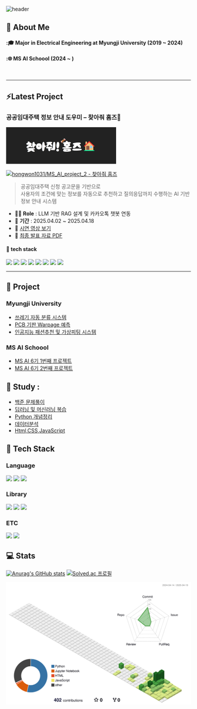 <!-- # 안녕하세요! 홍원의 프로필입니다👋!-->
![header](https://capsule-render.vercel.app/api?type=venom&color=auto&height=300&section=header&text=Good%20to%20see%20you%20%F0%9F%A4%97)
<!--
# 교육 이력 
<img src="/명지.svg" width="100" height="100">
!-->
## 👀 About Me

  #### :🎓 Major in Electrical Engineering at Myungji University (2019 ~ 2024)
  #### :🌐 MS AI Schoool (2024 ~ )
  <br/>

---

## ⚡Latest Project
### 공공임대주택 정보 안내 도우미 – **찾아줘 홈즈🐶**
<img src="https://github.com/hongwon1031/MS_AI_project_2/blob/main/%EC%B0%BE%EC%95%84%EC%A4%98%20%ED%99%88%EC%A6%88.png" width="300" height="100"/>

[![hongwon1031/MS_AI_project_2 - 찾아줘 홈즈](https://github-readme-stats.vercel.app/api/pin/?username=hongwon1031&repo=MS_AI_project_2&theme=default)](https://github.com/hongwon1031/MS_AI_project_2)
> 공공임대주택 신청 공고문을 기반으로  
> 사용자의 조건에 맞는 정보를 자동으로 추천하고 질의응답까지 수행하는 AI 기반 정보 안내 시스템

- 🧑‍💻 **Role** : LLM 기반 RAG 설계 및 카카오톡 챗봇 연동
- 📅 **기간** : 2025.04.02 ~ 2025.04.18
- 🎥 [시연 영상 보기](https://github.com/hongwon1031/MS_AI_project_2/blob/main/%EC%8B%9C%EC%97%B0%EC%98%81%EC%83%81.mp4)
- 📄 [최종 발표 자료 PDF](https://github.com/hongwon1031/MS_AI_project_2/blob/main/%5B%EB%B3%B5%EB%8D%95%EB%B0%A97%5D%EB%B0%9C%ED%91%9C.pdf)


#### 🧰 tech stack
<img src="https://img.shields.io/badge/Azure OpenAI-3050FF?style=flat-square&logo=OpenAI&logoColor=white"/> <img src="https://img.shields.io/badge/Azure Document Intelligence-3050FF?style=flat-square&logo=&logoColor=white"/> <img src="https://img.shields.io/badge/Azure AI Search-3050FF?style=flat-square&logo=&logoColor=white"/> <img src="https://img.shields.io/badge/Azure Virtual Machine-3050FF?style=flat-square&logo=&logoColor=white"/> 
<img src="https://img.shields.io/badge/flask-000000?style=flat-square&logo=flask&logoColor=white"/> <img src="https://img.shields.io/badge/LangChain-1C3C3C?style=flat-square&logo=langchain&logoColor=white"/> <img src="https://img.shields.io/badge/ngrok-1F1E37?style=flat-square&logo=ngrok&logoColor=white"/> <img src="https://img.shields.io/badge/Kakaotalk-FFCD00?style=flat-square&logo=kakaotalk&logoColor=white"/>


---

## 🚀 Project
  ### Myungji University
  - [쓰레기 자동 분류 시스템](https://github.com/hongwon1031/2024_DeepLearning_Project)
  - [PCB 기판 Warpage 예측](https://github.com/hongwon1031/Myungji_AI_Contest)
  - [인공지능 패션추천 및 가상피팅 시스템](https://github.com/hongwon1031/AI-based-Style-Recommendation-System)

  ### MS AI Schoool
  - [MS AI 6기 1번째 프로젝트](https://github.com/hongwon1031/MS_AI_Project_1)
  - [MS AI 6기 2번째 프로젝트](https://github.com/hongwon1031/MS_AI_project_2)

## 🔬 Study :
- [백준 문제풀이](https://github.com/hongwon1031/Baekjoon_Prac)
- [딥러닝 및 머신러닝 복습](https://github.com/hongwon1031/ML_prac)
- [Python 개념정리](https://github.com/hongwon1031/testRepo/tree/main/12)
- [데이터분석](https://github.com/hongwon1031/DataFrame)
- [Html,CSS,JavaScript](https://github.com/hongwon1031/Html)
## 🧱 Tech Stack
  ### Language
  <!--Python-->
  <img src="https://img.shields.io/badge/Python-3776AB?style=flat-square&logo=Python&logoColor=white"/> <img src="https://img.shields.io/badge/C-F7DF1E?style=flat-square&logo=c&logoColor=white"/> <img src="https://img.shields.io/badge/C++-E34F26?style=flat-square&logo=cplusplus&logoColor=white"/> 
  <!--<img src="https://img.shields.io/badge/JavaScript-F7DF1E?style=flat-square&logo=JavaScript&logoColor=white"/> <img src="https://img.shields.io/badge/HTML-E34F26?style=flat-square&logo=HTML5&logoColor=white"/> <img src="https://img.shields.io/badge/CSS-1572B6?style=flat-square&logo=CSS3&logoColor=white"/>-->

  ### Library
  <img src="https://img.shields.io/badge/PyTorch-EE4C2C?style=flat-square&logo=PyTorch&logoColor=white"/> <img src="https://img.shields.io/badge/Tensorflow-43B02A?style=flat-square&logo=tensorflow&logoColor=white"/> <img src="https://img.shields.io/badge/scikitlearn-F7931E?style=flat-square&logo=scikitlearn&logoColor=white"/>

  ### ETC
  <img src="https://img.shields.io/badge/Azure-3050FF?style=flat-square&logo=&logoColor=white"/> <img src="https://img.shields.io/badge/Anaconda-44A833?style=flat-square&logo=anaconda&logoColor=white"/>

<!--[![Top Langs](https://github-readme-stats.vercel.app/api/top-langs/?username=hongwon1031&layout=donut)](https://github.com/anuraghazra/github-readme-stats)-->

## 💻 Stats

  [![Anurag's GitHub stats](https://github-readme-stats.vercel.app/api?username=hongwon1031&show_icons=true&theme=radical)](https://github.com/anuraghazra/github-readme-stats)
  [![Solved.ac
프로필](http://mazassumnida.wtf/api/v2/generate_badge?boj=hongwon1031)](https://solved.ac/hongwon1031)
<!--<a href="https://www.solve-nyang.com"><img src="https://api.solve-nyang.com/compose/hongwon1031" width="600" height="300"/></a>-->

![](./profile-3d-contrib/profile-green-animate.svg)


<!--
**hongwon1031/hongwon1031** is a ✨ _special_ ✨ repository because its `README.md` (this file) appears on your GitHub profile.

Here are some ideas to get you started:

- 🔭 I’m currently working on ...
- 🌱 I’m currently learning ...
- 👯 I’m looking to collaborate on ...
- 🤔 I’m looking for help with ...
- 💬 Ask me about ...
- 📫 How to reach me: ...
- 😄 Pronouns: ...
- ⚡ Fun fact: ...
!-->


